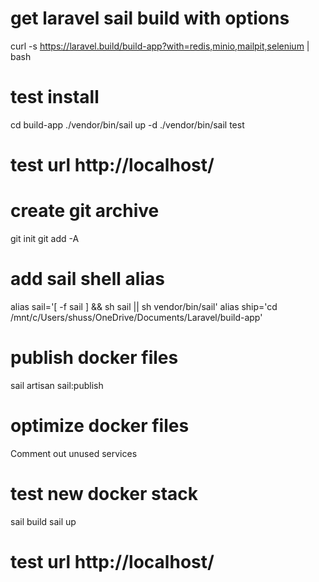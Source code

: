 # get laravel sail build with options
curl -s https://laravel.build/build-app?with=redis,minio,mailpit,selenium | bash

# test install
cd build-app
./vendor/bin/sail up -d
./vendor/bin/sail test

# test url http://localhost/

# create git archive
git init
git add -A

# add sail shell alias
alias sail='[ -f sail ] && sh sail || sh vendor/bin/sail'
alias ship='cd /mnt/c/Users/shuss/OneDrive/Documents/Laravel/build-app'

# publish docker files
sail artisan sail:publish

# optimize docker files
Comment out unused services

# test new docker stack
sail build
sail up

# test url http://localhost/
